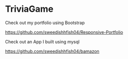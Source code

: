 # TriviaGame
Check out my portfolio using Bootstrap


https://github.com/sweedishhfish04/Responsive-Portfolio

Check out an App I built using mysql

https://github.com/sweedishhfish04/bamazon
